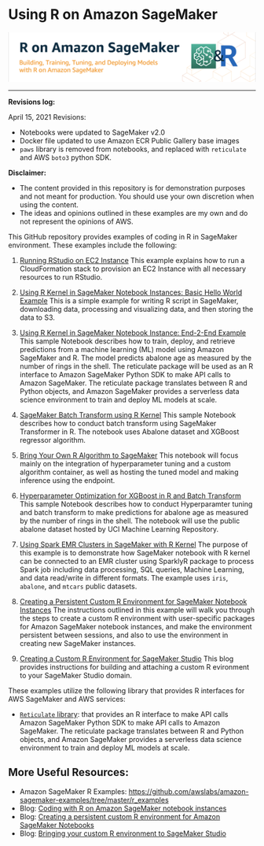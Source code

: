 
# Using R on Amazon SageMaker
<p align="center">
<img src="./images/r-title.png">
</p>

---

**Revisions log:**

April 15, 2021 Revisions:
- Notebooks were updated to SageMaker v2.0
- Docker file updated to use Amazon ECR Public Gallery base images
- `paws` library is removed from notebooks, and replaced with `reticulate` and AWS `boto3` python SDK.

**Disclaimer:**

- The content provided in this repository is for demonstration purposes and not meant for production. You should use your own discretion when using the content.
- The ideas and opinions outlined in these examples are my own and do not represent the opinions of AWS.

This GitHub repository provides examples of coding in R in SageMaker environment. These examples include the following:

1. [Running RStudio on EC2 Instance](https://github.com/nickminaie/amazon-sagemaker-r-workshop/tree/main/r_rstudio_ec2)
  This example explains how to run a CloudFormation stack to provision an EC2 Instance with all necessary resources to run RStudio.

2. [Using R Kernel in SageMaker Notebook Instances: Basic Hello World Example](https://github.com/nickminaie/amazon-sagemaker-r-workshop/tree/main/r_sagemaker_hello_world)
  This is a simple example for writing R script in SageMaker, downloading data, processing and visualizing data, and then storing the data to S3.

3. [Using R Kernel in SageMaker Notebook Instance: End-2-End Example](https://github.com/nickminaie/amazon-sagemaker-r-workshop/tree/main/r_end_2_end)
  This sample Notebook describes how to train, deploy, and retrieve predictions from a machine learning (ML) model using Amazon SageMaker and R. The model predicts abalone age as measured by the number of rings in the shell. The reticulate package will be used as an R interface to Amazon SageMaker Python SDK to make API calls to Amazon SageMaker. The reticulate package translates between R and Python objects, and Amazon SageMaker provides a serverless data science environment to train and deploy ML models at scale.

4. [SageMaker Batch Transform using R Kernel](https://github.com/nickminaie/amazon-sagemaker-r-workshop/tree/main/r_batch_transform)
    This sample Notebook describes how to conduct batch transform using SageMaker Transformer in R. The notebook uses Abalone dataset and XGBoost regressor algorithm.

5. [Bring Your Own R Algorithm to SageMaker](https://github.com/nickminaie/amazon-sagemaker-r-workshop/tree/main/r_byo_algo)
  This notebook will focus mainly on the integration of hyperparameter tuning and a custom algorithm container, as well as hosting the tuned model and making inference using the endpoint.

6. [Hyperparameter Optimization for XGBoost in R and Batch Transform](https://github.com/nickminaie/amazon-sagemaker-r-workshop/tree/main/r_xgboost_hpo_batch_transform)
  This sample Notebook describes how to conduct Hyperparamter tuning and batch transform to make predictions for abalone age as measured by the number of rings in the shell. The notebook will use the public abalone dataset hosted by UCI Machine Learning Repository.

7. [Using Spark EMR Clusters in SageMaker with R Kernel](https://github.com/nickminaie/amazon-sagemaker-r-workshop/tree/main/r_sagemaker-sparkr)
  The purpose of this example is to demonstrate how SageMaker notebook with R kernel can be connected to an EMR cluster using SparklyR package to process Spark job including data processing, SQL queries, Machine Learning, and data read/write in different formats. The example uses `iris`, `abalone`, and `mtcars` public datasets.

8. [Creating a Persistent Custom R Environment for SageMaker Notebook Instances](https://github.com/nickminaie/amazon-sagemaker-r-workshop/tree/main/r-custom-kernel-notebooks)
  The instructions outlined in this example will walk you through the steps to create a custom R environment with user-specific packages for Amazon SageMaker notebook instances, and make the environment persistent between sessions, and also to use the environment in creating new SageMaker instances.
  
9. [Creating a Custom R Environment for SageMaker Studio](https://aws.amazon.com/blogs/machine-learning/bringing-your-own-r-environment-to-amazon-sagemaker-studio/)
  This blog provides instructions for building and attaching a custom R evironment to your SageMaker Studio domain.
   
   
These examples utilize the following library that provides R interfaces for AWS SageMaker and AWS services:

- [`Reticulate` library](https://rstudio.github.io/reticulate/): that provides an R interface to make API calls Amazon SageMaker Python SDK to make API calls to Amazon SageMaker. The reticulate package translates between R and Python objects, and Amazon SageMaker provides a serverless data science environment to train and deploy ML models at scale.


## More Useful Resources:
- Amazon SageMaker R Examples: https://github.com/awslabs/amazon-sagemaker-examples/tree/master/r_examples
- Blog: [Coding with R on Amazon SageMaker notebook instances](https://aws.amazon.com/blogs/machine-learning/coding-with-r-on-amazon-sagemaker-notebook-instances/)
- Blog: [Creating a persistent custom R environment for Amazon SageMaker Notebooks](https://aws.amazon.com/blogs/machine-learning/creating-a-persistent-custom-r-environment-for-amazon-sagemaker/)
- Blog: [Bringing your custom R environment to SageMaker Studio](https://aws.amazon.com/blogs/machine-learning/bringing-your-own-r-environment-to-amazon-sagemaker-studio/)

